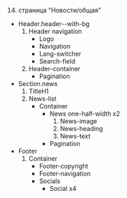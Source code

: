 14. страница "Новости/общая"
  * Header.header--with-bg
    1. Header navigation
        * Logo 
        * Navigation
        * Lang-switcher
        * Search-field
    2. Header-container
        * Pagination
  * Section.news
    1. TitleH1
    2. News-list
        * Container
          * News one-half-width x2
              1. News-image
              2. News-heading
              3. News-text
          * Pagination
  * Footer
    1. Container
        * Footer-copyright
        * Footer-navigation
        * Socials
            * Social x4
